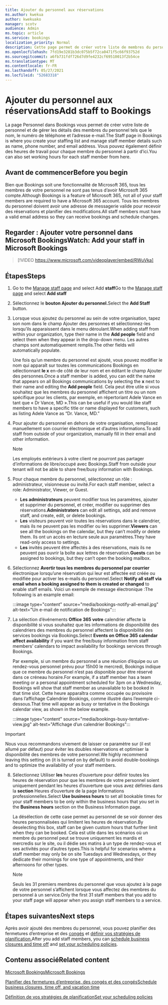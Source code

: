 ```yaml
---
title: Ajouter du personnel aux réservations
ms.author: kwekua
author: kwekuako
manager: scotv
audience: Admin
ms.topic: article
ms.service: bookings
localization_priority: Normal
description: Cette page permet de créer votre liste de membres du personnel et de gérer les détails des membres du personnel tels que le nom, le numéro de téléphone et l’adresse e-mail.
ms.openlocfilehash: 7fd19e3281b3dc075b5f72ca0471f5c66f93752d
ms.sourcegitcommit: a6fb731fdf726d7d9fe4232cf69510013f2b54ce
ms.translationtype: MT
ms.contentlocale: fr-FR
ms.lasthandoff: 05/27/2021
ms.locfileid: "52683318"
---
```

# <a name="add-staff-to-bookings"></a><span data-ttu-id="2eba9-103">Ajouter du personnel aux réservations</span><span class="sxs-lookup"><span data-stu-id="2eba9-103">Add staff to Bookings</span></span>

<span data-ttu-id="2eba9-104">La page Personnel dans Bookings vous permet de créer votre liste de personnel et de gérer les détails des membres du personnel tels que le nom, le numéro de téléphone et l’adresse e-mail.</span><span class="sxs-lookup"><span data-stu-id="2eba9-104">The Staff page in Bookings is where you create your staffing list and manage staff member details such as name, phone number, and email address.</span></span> <span data-ttu-id="2eba9-105">Vous pouvez également définir des heures de travail pour chaque membre du personnel à partir d’ici.</span><span class="sxs-lookup"><span data-stu-id="2eba9-105">You can also set working hours for each staff member from here.</span></span>

## <a name="before-you-begin"></a><span data-ttu-id="2eba9-106">Avant de commencer</span><span class="sxs-lookup"><span data-stu-id="2eba9-106">Before you begin</span></span>

<span data-ttu-id="2eba9-107">Bien que Bookings soit une fonctionnalité de Microsoft 365, tous les membres de votre personnel ne sont pas tenus d’avoir Microsoft 365 compte.</span><span class="sxs-lookup"><span data-stu-id="2eba9-107">Although Bookings is a feature of Microsoft 365, not all of your staff members are required to have a Microsoft 365 account.</span></span> <span data-ttu-id="2eba9-108">Tous les membres du personnel doivent avoir une adresse de messagerie valide pour recevoir des réservations et planifier des modifications.</span><span class="sxs-lookup"><span data-stu-id="2eba9-108">All staff members must have a valid email address so they can receive bookings and schedule changes.</span></span>

## <a name="watch-add-your-staff-in-microsoft-bookings"></a><span data-ttu-id="2eba9-109">Regarder : Ajouter votre personnel dans Microsoft Bookings</span><span class="sxs-lookup"><span data-stu-id="2eba9-109">Watch: Add your staff in Microsoft Bookings</span></span>

> [!VIDEO https://www.microsoft.com/videoplayer/embed/RWuVka]

## <a name="steps"></a><span data-ttu-id="2eba9-110">Étapes</span><span class="sxs-lookup"><span data-stu-id="2eba9-110">Steps</span></span>

1. <span data-ttu-id="2eba9-111">Go to the [Manage staff page](https://outlook.office.com/bookings/staff) and select Add **staff**</span><span class="sxs-lookup"><span data-stu-id="2eba9-111">Go to the [Manage staff page](https://outlook.office.com/bookings/staff) and select **Add staff**</span></span>

2. <span data-ttu-id="2eba9-112">Sélectionnez le **bouton Ajouter du personnel.**</span><span class="sxs-lookup"><span data-stu-id="2eba9-112">Select the **Add Staff** button.</span></span>

3. <span data-ttu-id="2eba9-113">Lorsque vous ajoutez du personnel au  sein de votre organisation, tapez son nom dans le champ Ajouter des personnes et sélectionnez-les lorsqu’ils apparaissent dans le menu déroulant.</span><span class="sxs-lookup"><span data-stu-id="2eba9-113">When adding staff from within your organization, type their name in the **Add people** field and select them when they appear in the drop-down menu.</span></span> <span data-ttu-id="2eba9-114">Les autres champs sont automatiquement remplis.</span><span class="sxs-lookup"><span data-stu-id="2eba9-114">The other fields will automatically populate.</span></span>

    <span data-ttu-id="2eba9-115">Une fois qu’un membre du personnel est ajouté, vous pouvez modifier le nom qui apparaît  sur toutes les communications Bookings en sélectionnant **le x** en-de côté de leur nom et en éditant le champ Ajouter des personnes.</span><span class="sxs-lookup"><span data-stu-id="2eba9-115">Once a staff member is added, you can edit the name that appears on all Bookings communications by selecting the **x** next to their name and editing the **Add people** field.</span></span> <span data-ttu-id="2eba9-116">Cela peut être utile si vous souhaitez que les membres du personnel affichent un titre ou un nom spécifique pour les clients, par exemple, en répertoriant Adele Vance en tant que « Dr Vance, MD ».</span><span class="sxs-lookup"><span data-stu-id="2eba9-116">This can be useful if you would like staff members to have a specific title or name displayed for customers, such as listing Adele Vance as “Dr. Vance, MD.”</span></span>

4. <span data-ttu-id="2eba9-117">Pour ajouter du personnel en dehors de votre organisation, remplissez manuellement son courrier électronique et d’autres informations.</span><span class="sxs-lookup"><span data-stu-id="2eba9-117">To add staff from outside of your organization, manually fill in their email and other information.</span></span>

    > [!NOTE]
    > <span data-ttu-id="2eba9-118">Les employés extérieurs à votre client ne pourront pas partager d’informations de libre/occupé avec Bookings.</span><span class="sxs-lookup"><span data-stu-id="2eba9-118">Staff from outside your tenant will not be able to share free/busy information with Bookings.</span></span>

5. <span data-ttu-id="2eba9-119">Pour chaque membre du personnel, sélectionnez un rôle : administrateur, visionneuse ou invité.</span><span class="sxs-lookup"><span data-stu-id="2eba9-119">For each staff member, select a role: Administrator, Viewer, or Guest.</span></span>
    - <span data-ttu-id="2eba9-120">**Les administrateurs** peuvent modifier tous les paramètres, ajouter et supprimer du personnel, et créer, modifier ou supprimer des réservations.</span><span class="sxs-lookup"><span data-stu-id="2eba9-120">**Administrators** can edit all settings, add and remove staff, and create, edit, or delete bookings.</span></span>
    - <span data-ttu-id="2eba9-121">**Les** visiteurs peuvent voir toutes les réservations dans le calendrier, mais ils ne peuvent pas les modifier ou les supprimer.</span><span class="sxs-lookup"><span data-stu-id="2eba9-121">**Viewers** can see all the bookings on the calendar, but they can’t modify or delete them.</span></span> <span data-ttu-id="2eba9-122">Ils ont un accès en lecture seule aux paramètres.</span><span class="sxs-lookup"><span data-stu-id="2eba9-122">They have read-only access to settings.</span></span>
    - <span data-ttu-id="2eba9-123">**Les** invités peuvent être affectés à des réservations, mais ils ne peuvent pas ouvrir la boîte aux lettres de réservation.</span><span class="sxs-lookup"><span data-stu-id="2eba9-123">**Guests** can be assigned to bookings, but they can’t open the booking mailbox.</span></span>

6. <span data-ttu-id="2eba9-124">Sélectionnez **Avertir tous les membres du personnel par courrier** électronique lorsqu’une réservation qui leur est affectée est créée ou modifiée pour activer les e-mails du personnel.</span><span class="sxs-lookup"><span data-stu-id="2eba9-124">Select **Notify all staff via email when a booking assigned to them is created or changed** to enable staff emails.</span></span> <span data-ttu-id="2eba9-125">Voici un exemple de message électronique :</span><span class="sxs-lookup"><span data-stu-id="2eba9-125">The following is an example email:</span></span>

    :::image type="content" source="media/bookings-notify-all-email.jpg" alt-text="Un e-mail de notification de Bookings":::

7. <span data-ttu-id="2eba9-127">La sélection d’événements **Office 365 votre** calendrier affecte la disponibilité si vous souhaitez que les informations de disponibilité des calendriers des membres du personnel affectent la disponibilité des services bookings via Bookings.</span><span class="sxs-lookup"><span data-stu-id="2eba9-127">Select **Events on Office 365 calendar affect availability** if you want the free/busy information from staff members’ calendars to impact availability for bookings services through Bookings.</span></span>

    <span data-ttu-id="2eba9-128">Par exemple, si un membre du personnel a une réunion d’équipe ou un rendez-vous personnel prévu pour 15h00 le mercredi, Bookings indique que ce membre du personnel n’est pas disponible pour être réservé dans ce créneau horaire.</span><span class="sxs-lookup"><span data-stu-id="2eba9-128">For example, if a staff member has a team meeting or a personal appointment scheduled for 3pm on a Wednesday, Bookings will show that staff member as unavailable to be booked in that time slot.</span></span> <span data-ttu-id="2eba9-129">Cette heure apparaîtra comme occupée ou provisoire dans l’affichage Calendrier Bookings, comme illustré dans l’exemple ci-dessous.</span><span class="sxs-lookup"><span data-stu-id="2eba9-129">That time will appear as busy or tentative in the Bookings calendar view, as shown in the below example.</span></span>

    :::image type="content" source="media/bookings-busy-tentative-view.jpg" alt-text="Affichage d’un calendrier Bookings":::

> [!IMPORTANT]
> <span data-ttu-id="2eba9-131">Nous vous recommandons vivement de laisser ce paramètre sur (il est allumé par défaut) pour éviter les doubles réservations et optimiser la disponibilité des membres de votre personnel.</span><span class="sxs-lookup"><span data-stu-id="2eba9-131">We highly recommend leaving this setting on (it is turned on by default) to avoid double-bookings and to optimize the availability of your staff members.</span></span>

8. <span data-ttu-id="2eba9-132">Sélectionnez Utiliser **les** heures d’ouverture pour définir toutes les heures de réservation pour que les membres de votre personnel soient uniquement pendant les heures d’ouverture que vous avez définies dans la **section** Heures d’ouverture de la page Informations professionnelles.</span><span class="sxs-lookup"><span data-stu-id="2eba9-132">Select **Use business hours** to set all bookable times for your staff members to be only within the business hours that you set in the **Business hours** section on the Business Information page.</span></span>

    <span data-ttu-id="2eba9-133">La désélection de cette case permet au personnel de se voir donner des heures personnalisées qui limitent les heures de réservation.</span><span class="sxs-lookup"><span data-stu-id="2eba9-133">By deselecting this box, staff can be given custom hours that further limit when they can be booked.</span></span> <span data-ttu-id="2eba9-134">Cela est utile dans les scénarios où un membre du personnel peut se trouve uniquement les mardis et mercredis sur le site, ou il dédie ses matins à un type de rendez-vous et ses activités pour d’autres types.</span><span class="sxs-lookup"><span data-stu-id="2eba9-134">This is helpful for scenarios where a staff member may only be on site Tuesdays and Wednesdays, or they dedicate their mornings for one type of appointments, and their afternoons for other types.</span></span>

    > [!NOTE]
    > <span data-ttu-id="2eba9-135">Seuls les 31 premiers membres du personnel que vous ajoutez à la page de votre personnel s’affichent lorsque vous affectez des membres du personnel à un service.</span><span class="sxs-lookup"><span data-stu-id="2eba9-135">Only the first 31 staff members that you add to your staff page will appear when you assign staff members to a service.</span></span>

## <a name="next-steps"></a><span data-ttu-id="2eba9-136">Étapes suivantes</span><span class="sxs-lookup"><span data-stu-id="2eba9-136">Next steps</span></span>

<span data-ttu-id="2eba9-137">Après avoir ajouté des membres du personnel, vous pouvez planifier des fermetures d’entreprise et des [congés](schedule-closures-time-off-vacation.md) et [définir vos stratégies de planification.](set-scheduling-policies.md)</span><span class="sxs-lookup"><span data-stu-id="2eba9-137">After you add staff members, you can [schedule business closures and time off](schedule-closures-time-off-vacation.md) and [set your scheduling policies](set-scheduling-policies.md).</span></span>

## <a name="related-content"></a><span data-ttu-id="2eba9-138">Contenu associé</span><span class="sxs-lookup"><span data-stu-id="2eba9-138">Related content</span></span>

[<span data-ttu-id="2eba9-139">Microsoft Bookings</span><span class="sxs-lookup"><span data-stu-id="2eba9-139">Microsoft Bookings</span></span>](bookings-overview.md)

[<span data-ttu-id="2eba9-140">Planifier des fermetures d’entreprise, des congés et des congés</span><span class="sxs-lookup"><span data-stu-id="2eba9-140">Schedule business closures, time off, and vacation time</span></span>](schedule-closures-time-off-vacation.md)

[<span data-ttu-id="2eba9-141">Définition de vos stratégies de planification</span><span class="sxs-lookup"><span data-stu-id="2eba9-141">Set your scheduling policies</span></span>](set-scheduling-policies.md)
